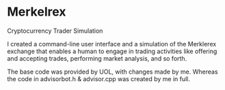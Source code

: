 # Merkelrex
Cryptocurrency Trader Simulation

I created a command-line user interface and a simulation of the Merklerex exchange that enables a human to engage in trading activities like offering and accepting trades, performing market analysis, and so forth.

The base code was provided by UOL, with changes made by me. Whereas the code in advisorbot.h & advisor.cpp was created by me in full.
